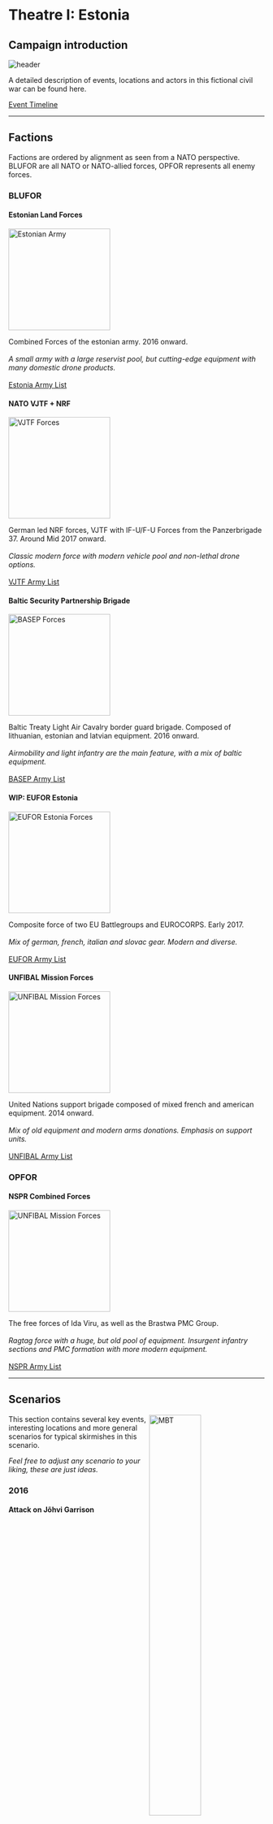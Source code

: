# Theatre I: Estonia

## Campaign introduction

![header](/scenarios/ressources/estonia-map.excalidraw.png)

A detailed description of events, locations and actors in this fictional civil
war can be found here.

[Event Timeline](/scenarios/estonia/background-information-estonia.md)

***

## Factions

Factions are ordered by alignment as seen from a NATO perspective. BLUFOR are
all NATO or NATO-allied forces, OPFOR represents all enemy forces.

### BLUFOR

#### Estonian Land Forces

<img height="200px" src="/factions/ressources/elf-logo.excalidraw.png" alt="Estonian Army">
<p>
Combined Forces of the estonian army. 2016 onward.<br><br><i>A small army with a large reservist pool, but cutting-edge equipment with many domestic drone products.</i><br><br><a href="/factions/Estonian%20Land%20Forces.md">Estonia Army List</a>
</p>

#### NATO VJTF + NRF

<img height="200px" src="/factions/ressources/vjtf-logo.excalidraw.png" alt="VJTF Forces">
<p>
German led NRF forces, VJTF with IF-U/F-U Forces from the Panzerbrigade 37. Around Mid 2017 onward.<br><br><i>Classic modern force with modern vehicle pool and non-lethal drone options.</i><br><br><a href="/factions/German%20VJTF%20Panzergrenadier%20Division.md">VJTF Army List</a>
</p>

#### Baltic Security Partnership Brigade

<img height="200px" src="/factions/ressources/bsp-logo.excalidraw.png" alt="BASEP Forces">
<p>
Baltic Treaty Light Air Cavalry border guard brigade. Composed of lithuanian,
estonian and latvian equipment. 2016 onward.<br><br><i>Airmobility and light infantry are the main feature, with a mix of baltic equipment.</i><br><br><a href="/factions/German%20VJTF%20Panzergrenadier%20Division.md">BASEP Army List</a>
</p>

#### WIP: EUFOR Estonia

<img height="200px" src="/scenarios/ressources/eufor-estonia.excalidraw.png" alt="EUFOR Estonia Forces" >
<p>
Composite force of two EU Battlegroups and EUROCORPS. Early 2017.<br><br><i>Mix of german, french, italian and slovac gear. Modern and diverse.</i><br><br><a href="/factions/German%20VJTF%20Panzergrenadier%20Division.md">EUFOR Army List</a>
</p>

#### UNFIBAL Mission Forces

<img height="200px" src="/scenarios/ressources/unfibal.excalidraw.png" alt="UNFIBAL Mission Forces">
<p>
United Nations support brigade composed of mixed french and american equipment. 2014 onward.<br><br><i>Mix of old equipment and modern arms donations. Emphasis on support units.</i><br><br><a href="/factions/UNFIBAL Forces.md">UNFIBAL Army List</a>
</p>

### OPFOR

#### NSPR Combined Forces

<img height=200px src="/factions/ressources/nspr-rifle-contingent-logo.excalidraw.png" alt="UNFIBAL Mission Forces">
<p>
The free forces of Ida Viru, as well as the Brastwa PMC Group.<br><br><i>Ragtag force with a huge, but old pool of equipment. Insurgent infantry sections and PMC formation with more modern equipment.</i><br><br><a href="/factions/NSPR Volunteer Rifle Contingent.md">NSPR Army List</a>
</p>

***

## Scenarios

<img src="/factions/ressources/leopard-new.excalidraw.png" alt="MBT" align=right height=auto width=45%></img>

This section contains several key events, interesting locations and more general scenarios for typical skirmishes in this scenario.

*Feel free to adjust any scenario to your liking, these are just ideas.*

### 2016

#### Attack on Jõhvi Garrison

<img src="/scenarios/ressources/johvi-layout.excalidraw.png" alt="Johvi scenario image" style="display: block; margin-left: auto; margin-right: auto; width: 90%; height: auto"></img>

At the beginning of the war, NSPR forces attacked the Jõhvi Infantry Garrison in an
attempt to cut down the strategically placed facility before it could pose a
significant problem. The garrison is used for infantry training and is the home
to the Viru Infantry Battalion.

| **Attack on Jõhvi Garrison** | |
| :--- | :--- |
| **Objective/Game Mode** | Objective Defense |
| **Set-Up** | - Set up the garrison buildings to take up 2/3rds of the table. <br> - Choose two or more buildings as objective targets.<br> - Defenders set up their units within 12" of any of the objectives.<br> - Attacker sets up at the table edge opposite to the buildings. |
| **Game Duration** | 6 + 1 Turns |
| **Victory Conditions** | 1 VP per destroyed units + 3 VP per occupied objective at the end of game. |

#### Securing the roads

<img src="/scenarios/ressources/crossroads-layout.excalidraw.png" alt="crossroads scenario image" style="display: block; margin-left: auto; margin-right: auto; width: 90%; height: auto"></img>

To quickly assert control over Ida Viru, the NSPR built up checkpoints and control
stations along the E35 and E624, which were frequently attacked by estonian
forces.

| **Securing the Roads** | |
| :--- | :--- |
| **Objective/Game Mode** | Area Defense |
| **Set-Up** | - Set up a table with a prominent road leading from one edge to another, either straight or a curve. <br> - Add some side-roads meeting up in the middle or along the curve.<br> - Defenders choose one crossroad or space in the middle of the table to set up their defense:<br>&emsp; · Defender are allowed to place encampments<br>&emsp;&emsp;bunkers, razor wire, anything applicable.<br>&emsp; · For every 2 objects, one unit is moved to reserve.<br> - Attackers choose one table edge to set up their units. |
| **Game Duration** | 6 + 1 Turns |
| **Victory Conditions** | 1 VP per destroyed unit + 3 VP to whoever has units inside the crossroad encampment at the end of game. |

#### Urban fighting in Kothla Järve

<img src="/scenarios/ressources/city-hall-layout.excalidraw.png" alt="city hall scenario image" style="display: block; margin-left: auto; margin-right: auto; width: 90%; height: auto"></img>

The bitter urban fighting for Kothla Järve, in some cases days on end over singular
streets and houses, culminated in a battle over the city hall alongside the Keskallee
in the city centre.

| **Urban fighting in Kothla Järve** | |
| :--- | :--- |
| **Objective/Game Mode** | Objective Defense |
| **Set-Up** | - Set up a table with a large city hall flanked by other administratie buildings adjacent to a wide, forested promenade. This is the objective as well as the starting position for defending forces.<br> - The rest of the table can be set up with smaller buildings, parks, open areas and fortifications, as desired.<br> - Attackers are allowed to choose a side from which to attack and set up their units along the table edge. |
| **Game Duration** | 6 + 1 Turns |
| **Victory Conditions** | 1 VP per destroyed units + 3 VP per occupied objective at the end of game. |

#### Skirmish at Tudulinna Dam

<img src="/scenarios/ressources/tudulinna-layout.excalidraw.png" alt="city hall scenario image" style="display: block; margin-left: auto; margin-right: auto; width: 90%; height: auto"></img>

A disagreement between UN Peacekeepers and NSPR forces over control of the Tudulinna
dam led to a skirmish between the two.

| **Skirmish at Tudulinna Dam** | |
| :--- | :--- |
| **Objective/Game Mode** | Objective Defense |
| **Set-Up** | |
| **Game Duration** | 6 + 1 Turns |
| **Victory Conditions** | 1 VP per destroyed units + 3 VP per occupied objective at the end of game. -5 VP to side destroying the dam, if it happens. |

### 2017

#### Bog raids

The decentralized logistical grid helped the NSPR against singular artillery strikes,
but made them susseptible against raid attacks via helicopter by the border guards.

#### Attack on convoi

A planned attack on an EUFOR convoi was widely televised as a propaganda tool.

#### Battle below the Ashen Hills

With the arrival of EUFOR troops, the estonian forces slowly pushed out NSPR holdouts
from the larger settlements, with a notable fight below the artificial hills of
the old oil shale excavation sites in Kivioli.

#### EUFOR port raid on Sillimäe

NAVEUFOR attacked Sillimäe port in a night campaign, securing a bridgehead
for reinforcements.

### 2018

#### Fight for Narva City

Reinforced by the NATO mission, the estonian army took back Narva city in a long
fight through the streets.

#### First battle for Balti power station

The large power plant south of Narva saw a coordinated attack by BASEP and
EUFOR, taking control of the facility and using it as a staging ground for the Narva
campaign.

#### Second Battle for Balti power station

Shortly after the loss of the first battle, NSPR forces started a counterattack on
the power station with boats and tanks.

#### Siege at Hermann Castle

The Narva City campaign was prolonged by a stronghold at the river itself
which was occupied by a NSPR company.

#### Last Stand

After losing most ground, the NSPR was defeated in a last battle for the Jõhvi garrison.
